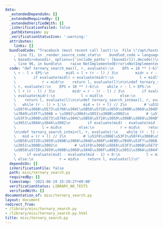 ```yaml
---
data:
  _extendedDependsOn: []
  _extendedRequiredBy: []
  _extendedVerifiedWith: []
  _isVerificationFailed: false
  _pathExtension: py
  _verificationStatusIcon: ':warning:'
  attributes:
    links: []
  bundledCode: "Traceback (most recent call last):\n  File \"/opt/hostedtoolcache/Python/3.9.6/x64/lib/python3.9/site-packages/onlinejudge_verify/documentation/build.py\"\
    , line 71, in _render_source_code_stat\n    bundled_code = language.bundle(stat.path,\
    \ basedir=basedir, options={'include_paths': [basedir]}).decode()\n  File \"/opt/hostedtoolcache/Python/3.9.6/x64/lib/python3.9/site-packages/onlinejudge_verify/languages/python.py\"\
    , line 96, in bundle\n    raise NotImplementedError\nNotImplementedError\n"
  code: "def ternary_search_max(l, r, evaluate):\n    EPS = 10 ** (-6)\n    while\
    \ r - l > EPS:\n        midl = l + (r - l) / 3\n        midr = r - (r - l) / 3\n\
    \        if evaluate(midl) < evaluate(midr):\n            l = midl\n        else:\n\
    \            r = midr\n    return l, evaluate(l)\n\n\ndef ternary_search_min(l,\
    \ r, evaluate):\n    EPS = 10 ** (-6)\n    while r - l > EPS:\n        midl =\
    \ l + (r - l) / 3\n        midr = r - (r - l) / 3\n        if evaluate(midl) >\
    \ evaluate(midr):\n            l = midl\n        else:\n            r = midr\n\
    \    return l, evaluate(l)\n\n\ndef ternary_search_intmax(l, r, evaluate):\n \
    \   while (r - l) > 1:\n        mid = (r + l) // 2\n        # \u51F8\u306E\u5DE6\
    \u5074\u306B\u5E73\u5766\u304C\u5B58\u5728\u3059\u308B\u3068\u304D\u306F\u4E0D\
    \u7B49\u53F7\u306B = \u3092\u3064\u3051\u308B\u3002\n        # \u51F8\u306E\u5DE6\
    \u53F3\u306B\u5E73\u5766\u304C\u5B58\u5728\u3059\u308B\u3068\u304D\u306F\u89E3\
    \u3051\u306A\u3044\u3002\n        if evaluate(mid) - evaluate(mid - 1) > 0:\n\
    \            l = mid\n        else:\n            r = mid\n    return l, evaluate(l)\n\
    \n\ndef ternary_search_intmin(l, r, evaluate):\n    while (r - l) > 1:\n     \
    \   mid = (r + l) // 2\n        # \u51F8\u306E\u53F3\u5074\u306B\u5E73\u5766\u304C\
    \u5B58\u5728\u3059\u308B\u3068\u304D\u306F\u4E0D\u7B49\u53F7\u306B = \u3092\u3064\
    \u3051\u308B\u3002\n        # \u51F8\u306E\u5DE6\u53F3\u306B\u5E73\u5766\u304C\
    \u5B58\u5728\u3059\u308B\u3068\u304D\u306F\u89E3\u3051\u306A\u3044\u3002\n   \
    \     if evaluate(mid) - evaluate(mid - 1) < 0:\n            l = mid\n       \
    \ else:\n            r = mid\n    return l, evaluate(l)\n"
  dependsOn: []
  isVerificationFile: false
  path: misc/ternary_search.py
  requiredBy: []
  timestamp: '2021-06-19 15:29:27+09:00'
  verificationStatus: LIBRARY_NO_TESTS
  verifiedWith: []
documentation_of: misc/ternary_search.py
layout: document
redirect_from:
- /library/misc/ternary_search.py
- /library/misc/ternary_search.py.html
title: misc/ternary_search.py
---
```

